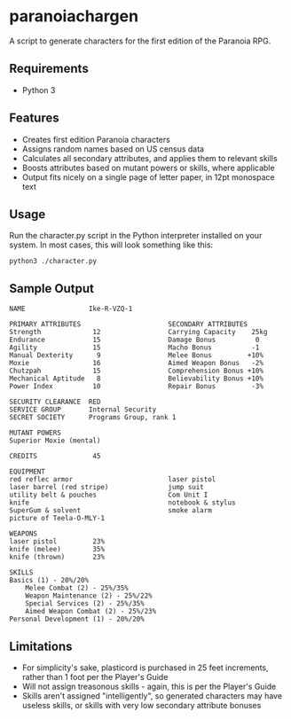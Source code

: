 # paranoiachargen
A script to generate characters for the first edition of the Paranoia RPG. 

## Requirements
* Python 3

## Features
* Creates first edition Paranoia characters
* Assigns random names based on US census data
* Calculates all secondary attributes, and applies them to relevant skills
* Boosts attributes based on mutant powers or skills, where applicable
* Output fits nicely on a single page of letter paper, in 12pt monospace text

## Usage
Run the character.py script in the Python interpreter installed on your system. In most cases, this will look something like this:

    python3 ./character.py
    
## Sample Output

    NAME                Ike-R-VZQ-1
    
    PRIMARY ATTRIBUTES                      SECONDARY ATTRIBUTES
    Strength             12                 Carrying Capacity    25kg
    Endurance            15                 Damage Bonus          0
    Agility              15                 Macho Bonus          -1
    Manual Dexterity      9                 Melee Bonus         +10%
    Moxie                16                 Aimed Weapon Bonus   -2%
    Chutzpah             15                 Comprehension Bonus +10%
    Mechanical Aptitude   8                 Believability Bonus +10%
    Power Index          10                 Repair Bonus         -3%
    
    SECURITY CLEARANCE  RED
    SERVICE GROUP       Internal Security
    SECRET SOCIETY      Programs Group, rank 1
    
    MUTANT POWERS
    Superior Moxie (mental)
    
    CREDITS              45
    
    EQUIPMENT
    red reflec armor                        laser pistol
    laser barrel (red stripe)               jump suit
    utility belt & pouches                  Com Unit I
    knife                                   notebook & stylus
    SuperGum & solvent                      smoke alarm
    picture of Teela-O-MLY-1
    
    WEAPONS
    laser pistol         23%
    knife (melee)        35%
    knife (thrown)       23%
    
    SKILLS
    Basics (1) - 20%/20%
        Melee Combat (2) - 25%/35%
        Weapon Maintenance (2) - 25%/22%
        Special Services (2) - 25%/35%
        Aimed Weapon Combat (2) - 25%/23%
    Personal Development (1) - 20%/20%

## Limitations
* For simplicity's sake, plasticord is purchased in 25 feet increments, rather than 1 foot per the Player's Guide
* Will not assign treasonous skills - again, this is per the Player's Guide
* Skills aren't assigned "intelligently", so generated characters may have useless skills, or skills with very low secondary attribute bonuses
